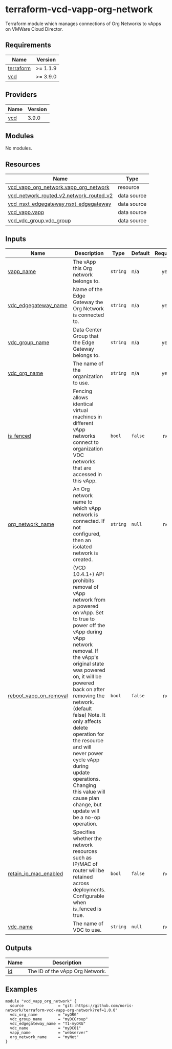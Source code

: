 # terraform-vcd-vapp-org-network

Terraform module which manages connections of Org Networks to vApps on VMWare Cloud Director.

<!-- BEGIN_TF_DOCS -->
## Requirements

| Name | Version |
|------|---------|
| <a name="requirement_terraform"></a> [terraform](#requirement\_terraform) | >= 1.1.9 |
| <a name="requirement_vcd"></a> [vcd](#requirement\_vcd) | >= 3.9.0 |

## Providers

| Name | Version |
|------|---------|
| <a name="provider_vcd"></a> [vcd](#provider\_vcd) | 3.9.0 |

## Modules

No modules.

## Resources

| Name | Type |
|------|------|
| [vcd_vapp_org_network.vapp_org_network](https://registry.terraform.io/providers/vmware/vcd/latest/docs/resources/vapp_org_network) | resource |
| [vcd_network_routed_v2.network_routed_v2](https://registry.terraform.io/providers/vmware/vcd/latest/docs/data-sources/network_routed_v2) | data source |
| [vcd_nsxt_edgegateway.nsxt_edgegateway](https://registry.terraform.io/providers/vmware/vcd/latest/docs/data-sources/nsxt_edgegateway) | data source |
| [vcd_vapp.vapp](https://registry.terraform.io/providers/vmware/vcd/latest/docs/data-sources/vapp) | data source |
| [vcd_vdc_group.vdc_group](https://registry.terraform.io/providers/vmware/vcd/latest/docs/data-sources/vdc_group) | data source |

## Inputs

| Name | Description | Type | Default | Required |
|------|-------------|------|---------|:--------:|
| <a name="input_vapp_name"></a> [vapp\_name](#input\_vapp\_name) | The vApp this Org network belongs to. | `string` | n/a | yes |
| <a name="input_vdc_edgegateway_name"></a> [vdc\_edgegateway\_name](#input\_vdc\_edgegateway\_name) | Name of the Edge Gateway the Org Network is connected to. | `string` | n/a | yes |
| <a name="input_vdc_group_name"></a> [vdc\_group\_name](#input\_vdc\_group\_name) | Data Center Group that the Edge Gateway belongs to. | `string` | n/a | yes |
| <a name="input_vdc_org_name"></a> [vdc\_org\_name](#input\_vdc\_org\_name) | The name of the organization to use. | `string` | n/a | yes |
| <a name="input_is_fenced"></a> [is\_fenced](#input\_is\_fenced) | Fencing allows identical virtual machines in different vApp networks connect to organization VDC networks that are accessed in this vApp. | `bool` | `false` | no |
| <a name="input_org_network_name"></a> [org\_network\_name](#input\_org\_network\_name) | An Org network name to which vApp network is connected. If not configured, then an isolated network is created. | `string` | `null` | no |
| <a name="input_reboot_vapp_on_removal"></a> [reboot\_vapp\_on\_removal](#input\_reboot\_vapp\_on\_removal) | (VCD 10.4.1+) API prohibits removal of vApp network from a powered on vApp. Set to true to power off the vApp during vApp network removal. If the vApp's original state was powered on, it will be powered back on after removing the network. (default false) Note. It only affects delete operation for the resource and will never power cycle vApp during update operations. Changing this value will cause plan change, but update will be a no-op operation. | `bool` | `false` | no |
| <a name="input_retain_ip_mac_enabled"></a> [retain\_ip\_mac\_enabled](#input\_retain\_ip\_mac\_enabled) | Specifies whether the network resources such as IP/MAC of router will be retained across deployments. Configurable when is\_fenced is true. | `bool` | `false` | no |
| <a name="input_vdc_name"></a> [vdc\_name](#input\_vdc\_name) | The name of VDC to use. | `string` | `null` | no |

## Outputs

| Name | Description |
|------|-------------|
| <a name="output_id"></a> [id](#output\_id) | The ID of the vApp Org Network. |
<!-- END_TF_DOCS -->

## Examples

```
module "vcd_vapp_org_network" {
  source               = "git::https://github.com/noris-network/terraform-vcd-vapp-org-network?ref=1.0.0"
  vdc_org_name         = "myORG"
  vdc_group_name       = "myDCGroup"
  vdc_edgegateway_name = "T1-myORG"
  vdc_name             = "myDC01"
  vapp_name            = "webserver"
  org_network_name     = "myNet"
}
```
